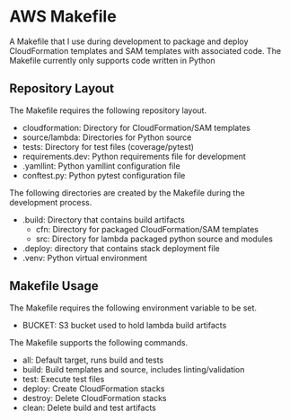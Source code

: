 # AWS Makefile
A Makefile that I use during development to package and deploy CloudFormation templates and SAM templates with associated code. The Makefile currently only supports code written in Python

## Repository Layout
The Makefile requires the following repository layout.

  * cloudformation: Directory for CloudFormation/SAM templates
  * source/lambda: Directories for Python source
  * tests: Directory for test files (coverage/pytest)
  * requirements.dev: Python requirements file for development
  * .yamllint: Python yamllint configuration file
  * conftest.py: Python pytest configuration file

The following directories are created by the Makefile during the development process.

  * .build: Directory that contains build artifacts
    * cfn: Directory for packaged CloudFormation/SAM templates
    * src: Directory for lambda packaged python source and modules
  * .deploy: directory that contains stack deployment file
  * .venv: Python virtual environment

## Makefile Usage

The Makefile requires the following environment variable to be set.

  * BUCKET: S3 bucket used to hold lambda build artifacts

The Makefile supports the following commands.

  * all: Default target, runs build and tests
  * build: Build templates and source, includes linting/validation
  * test: Execute test files
  * deploy: Create CloudFormation stacks
  * destroy: Delete CloudFormation stacks
  * clean: Delete build and test artifacts

